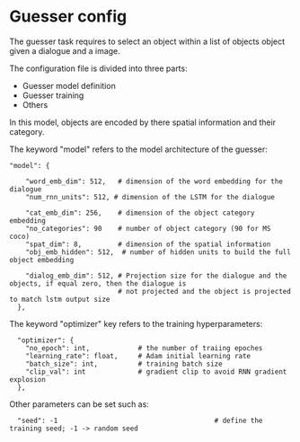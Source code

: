 # Guesser config

The guesser task requires to select an object within a list of objects object given a dialogue and a image.

The configuration file is divided into three parts:
 - Guesser model definition
 - Guesser training
 - Others

In this model, objects are encoded by there spatial information and their category.

The keyword "model" refers to the model architecture of the guesser:
```
"model": {

    "word_emb_dim": 512,   # dimension of the word embedding for the dialogue
    "num_rnn_units": 512, # dimension of the LSTM for the dialogue

    "cat_emb_dim": 256,    # dimension of the object category embedding
    "no_categories": 90    # number of object category (90 for MS coco)
    "spat_dim": 8,         # dimension of the spatial information
    "obj_emb_hidden": 512,  # number of hidden units to build the full object embedding

    "dialog_emb_dim": 512, # Projection size for the dialogue and the objects, if equal zero, then the dialogue is
                           # not projected and the object is projected to match lstm output size
  },
```

The keyword "optimizer" key refers to the training hyperparameters:


```
  "optimizer": {
    "no_epoch": int,            # the number of traiing epoches
    "learning_rate": float,     # Adam initial learning rate
    "batch_size": int,          # training batch size
    "clip_val": int             # gradient clip to avoid RNN gradient explosion
  },
 ```

Other parameters can be set such as:

```
  "seed": -1                                       # define the training seed; -1 -> random seed
 ```